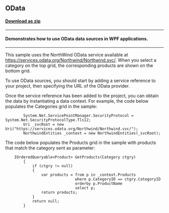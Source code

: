 ## OData
#### [Download as zip](https://downgit.github.io/#/home?url=https://github.com/GrapeCity/ComponentOne-WPF-Samples/tree/master/\NET_4.5.2\C1.WPF.FlexGrid\CS\OData)
____
#### Demonstrates how to use OData data sources in WPF applications.
____
This sample uses the NorthWind OData service available at https://services.odata.org/Northwind/Northwind.svc/. 
When you select a category on the top grid, the corresponding products are shown on the bottom grid.

To use OData sources, you should start by adding a service reference to your project, then
specifying the URL of the OData provider. 

Once the service reference has been added to the project, you can obtain the data by instantiating
a data context.
For example, the code below populates the Categories grid in the sample:

```
        System.Net.ServicePointManager.SecurityProtocol = System.Net.SecurityProtocolType.Tls12;
	    Uri _svcRoot = new Uri("https://services.odata.org/Northwind/Northwind.svc/");
        NorthwindEntities _context = new NorthwindEntities(_svcRoot);
```
The code below populates the Products grid in the sample with 
products that match the category sent as parameter:

```
    IOrderedQueryable<Product> GetProducts(Category ctgry)
        {
            if (ctgry != null)
            {
                var products = from p in _context.Products
                               where p.CategoryID == ctgry.CategoryID
                               orderby p.ProductName
                               select p;
                return products;
            }
            return null;
        }
```


